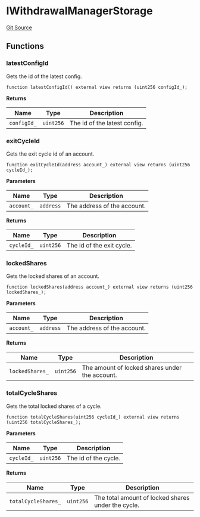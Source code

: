 # IWithdrawalManagerStorage

[Git Source](https://github.com/isle-labs/isle-contract/blob/69690fa7f99cb787956fc4bb0d751a45fe8f3519/contracts/interfaces/IWithdrawalManagerStorage.sol)

## Functions

### latestConfigId

Gets the id of the latest config.

```solidity
function latestConfigId() external view returns (uint256 configId_);
```

**Returns**

| Name        | Type      | Description                  |
| ----------- | --------- | ---------------------------- |
| `configId_` | `uint256` | The id of the latest config. |

### exitCycleId

Gets the exit cycle id of an account.

```solidity
function exitCycleId(address account_) external view returns (uint256 cycleId_);
```

**Parameters**

| Name       | Type      | Description                 |
| ---------- | --------- | --------------------------- |
| `account_` | `address` | The address of the account. |

**Returns**

| Name       | Type      | Description               |
| ---------- | --------- | ------------------------- |
| `cycleId_` | `uint256` | The id of the exit cycle. |

### lockedShares

Gets the locked shares of an account.

```solidity
function lockedShares(address account_) external view returns (uint256 lockedShares_);
```

**Parameters**

| Name       | Type      | Description                 |
| ---------- | --------- | --------------------------- |
| `account_` | `address` | The address of the account. |

**Returns**

| Name            | Type      | Description                                    |
| --------------- | --------- | ---------------------------------------------- |
| `lockedShares_` | `uint256` | The amount of locked shares under the account. |

### totalCycleShares

Gets the total locked shares of a cycle.

```solidity
function totalCycleShares(uint256 cycleId_) external view returns (uint256 totalCycleShares_);
```

**Parameters**

| Name       | Type      | Description          |
| ---------- | --------- | -------------------- |
| `cycleId_` | `uint256` | The id of the cycle. |

**Returns**

| Name                | Type      | Description                                        |
| ------------------- | --------- | -------------------------------------------------- |
| `totalCycleShares_` | `uint256` | The total amount of locked shares under the cycle. |
